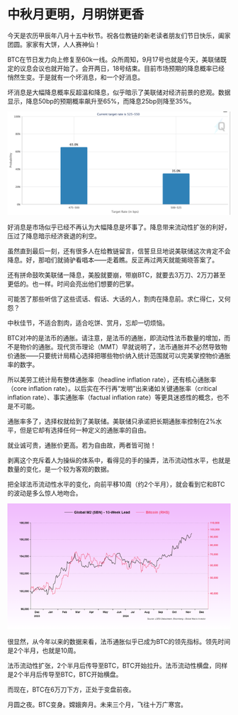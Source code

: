 # 中秋月更明，月明饼更香

今天是农历甲辰年八月十五中秋节。祝各位教链的新老读者朋友们节日快乐，阖家团圆。家家有大饼，人人赛神仙！

BTC在节日发力向上修复至60k一线。众所周知，9月17号也就是今天，美联储既定的议息会议也就开始了。会开两日，18号结束。目前市场预期的降息概率已经悄然生变。于是就有一个坏消息，和一个好消息。

坏消息是大幅降息概率反超温和降息，似乎暗示了美联储对经济前景的悲观。数据显示，降息50bp的预期概率飙升至65%，而降息25bp则降至35%。

![](2024-09-17-A01.png)

好消息是市场似乎已经不再认为大幅降息是坏事了。降息带来流动性扩张的利好，压过了降息暗示经济衰退的利空。

虽然直到最后一刻，还有很多人在给教链留言，信誓旦旦地说美联储这次肯定不会降息。好，那咱们就骑驴看唱本——走着瞧。反正再过两天就能揭晓答案了。

还有拼命鼓吹美联储一降息，美股就要崩，带崩BTC，就要去3万刀、2万刀甚至更低的。也一样。时间会亮出他们想要的巴掌。

可能苦了那些听信了这些谎话、假话、大话的人，割肉在降息前。求仁得仁，又何怨？

中秋佳节，不适合割肉，适合吃饼、赏月，忘却一切烦恼。

BTC对冲的是法币的通胀。请注意，是法币的通胀，即流动性法币数量的增加，而不是物价的通胀。现代货币理论（MMT）早就说明了，法币通胀并不必然导致物价通胀——只要统计局精心选择把哪些物价纳入统计范围就可以完美掌控物价通胀率的数字。

所以美劳工统计局有整体通胀率（headline inflation rate），还有核心通胀率（core inflation rate）。以后实在不行再“发明”出来诸如关键通胀率（critical inflation rate）、事实通胀率（factual inflation rate）等更具迷惑性的概念，也不是不可能。

通胀率多了，选择权就给到了美联储。美联储只承诺把长期通胀率控制在2%水平，但是它却有选择任何一种定义的通胀率的自由。

就业诚可贵，通胀价更高。若为自由故，两者皆可抛！

剥离这个充斥着人为操纵的体系中，看得见的手的操弄，法币流动性水平，也就是数量的变化，是一个较为客观的数据。

把全球法币流动性水平的变化，向前平移10周（约2个半月），就会看到它和BTC的波动是多么惊人地吻合。

![](2024-09-17-A02.png)

很显然，从今年以来的数据来看，法币通胀似乎已成为BTC的领先指标。领先时间是2个半月，也就是10周。

法币流动性扩张，2个半月后传导至BTC，BTC开始拉升。法币流动性横盘，同样是2个半月后传导至BTC，BTC开始横盘。

而现在，BTC在6万刀下方，正处于变盘前夜。

月圆之夜。BTC变身。嫦娥奔月。未来三个月，飞往十万广寒宫。

